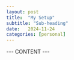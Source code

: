 ```yaml
---
layout: post
title:  "My Setup"
subtitle: "Sub-heading"
date:   2024-11-24
categories: [personal]
---
```


--- CONTENT ---